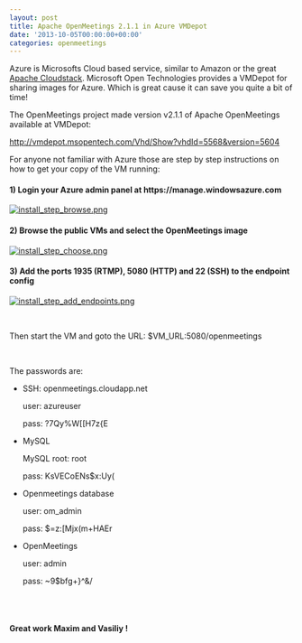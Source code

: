 ```yaml
---
layout: post
title: Apache OpenMeetings 2.1.1 in Azure VMDepot
date: '2013-10-05T00:00:00+00:00'
categories: openmeetings
---
```

<p>Azure is Microsofts Cloud based service, similar to Amazon or the great <a href="http://cloudstack.apache.org" target="_blank">Apache Cloudstack</a>. Microsoft Open Technologies provides a VMDepot for sharing images for Azure. Which is great cause it can save you quite a bit of time!</p>
<p>
The  OpenMeetings project made version v2.1.1 of Apache OpenMeetings available at VMDepot: </p>
<p><a href="http://vmdepot.msopentech.com/Vhd/Show?vhdId=5568&version=5604" target="_BLANK">http://vmdepot.msopentech.com/Vhd/Show?vhdId=5568&version=5604</a></p> 
<p>
For anyone not familiar with Azure those are step by step instructions on how to get your copy of the VM running:</p>
<h4>1) Login your Azure admin panel at https://manage.windowsazure.com</h4>

<a href="https://blogs.apache.org/openmeetings/mediaresource/84b123fd-e51e-4c76-b482-1cdb526a4185"><img src="https://blogs.apache.org/openmeetings/mediaresource/84b123fd-e51e-4c76-b482-1cdb526a4185?t=true" alt="install_step_browse.png"></img></a>

<h4>2) Browse the public VMs and select the OpenMeetings image</h4>

<a href="https://blogs.apache.org/openmeetings/mediaresource/84020922-a78b-4b16-a900-5d432329bc7e"><img src="https://blogs.apache.org/openmeetings/mediaresource/84020922-a78b-4b16-a900-5d432329bc7e?t=true" alt="install_step_choose.png"></img></a>

<h4>3) Add the ports 1935 (RTMP), 5080 (HTTP) and 22 (SSH) to the endpoint config</h4>

<a href="https://blogs.apache.org/openmeetings/mediaresource/2fbf5285-e057-4401-9cfd-88dcb8cbdb9c"><img src="https://blogs.apache.org/openmeetings/mediaresource/2fbf5285-e057-4401-9cfd-88dcb8cbdb9c?t=true" alt="install_step_add_endpoints.png"></img></a>

<br/>
<p>Then start the VM and goto the URL: $VM_URL:5080/openmeetings</p>
<br/>
<p>The passwords are:</p>
<ul>
<li><p>SSH: openmeetings.cloudapp.net </p>
<p>user: azureuser</p>
<p>pass: ?7Qy%W[[H7z{E</p>
</li>
<li><p>MySQL</p>
<p>MySQL root: root</p>
<p>pass: KsVECoENs$x:Uy(</p>
</li>
<li><p>Openmeetings database</p>
<p>user: om_admin</p>
<p>pass: $=z:[Mjx(m+HAEr</p>
</li>
<li><p>OpenMeetings</p>
<p>user: admin</p>
<p>pass: ~9$bfg+}^&/<X~a</p>
</li>
</ul>
<br/><br/>
<h4>Great work Maxim and Vasiliy !</h4>
<br/><br/>
